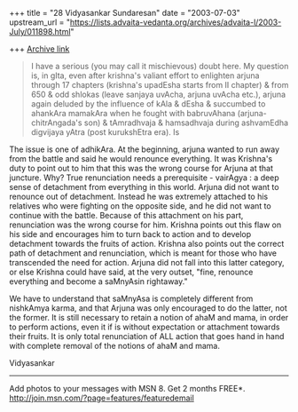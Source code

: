 +++
title = "28 Vidyasankar Sundaresan"
date = "2003-07-03"
upstream_url = "https://lists.advaita-vedanta.org/archives/advaita-l/2003-July/011898.html"

+++
[Archive link](https://lists.advaita-vedanta.org/archives/advaita-l/2003-July/011898.html)


>I have a serious (you may call it mischievous) doubt here. My question is,
>in gIta,  even after krishna's valiant effort to enlighten arjuna through
>17 chapters (krishna's upadEsha starts from II chapter) & from 650 & odd
>shlokas (leave sanjaya uvAcha, arjuna uvAcha etc.), arjuna again deluded by
>the influence of kAla & dEsha & succumbed to ahankAra mamakAra when he
>fought with babruvAhana (arjuna-chitrAngada's son) & tAmradhvaja &
>hamsadhvaja during ashvamEdha digvijaya yAtra (post kurukshEtra era).  Is

The issue is one of adhikAra. At the beginning, arjuna wanted to run away 
from the battle and said he would renounce everything. It was Krishna's duty 
to point out to him that this was the wrong course for Arjuna at that 
juncture. Why? True renunciation needs a prerequisite - vairAgya : a deep 
sense of detachment from everything in this world. Arjuna did not want to 
renounce out of detachment. Instead he was extremely attached to his 
relatives who were fighting on the opposite side, and he did not want to 
continue with the battle. Because of this attachment on his part, 
renunciation was the wrong course for him. Krishna points out this flaw on 
his side and encourages him to turn back to action and to develop detachment 
towards the fruits of action. Krishna also points out the correct path of 
detachment and renunciation, which is meant for those who have transcended 
the need for action. Arjuna did not fall into this latter category, or else 
Krishna could have said, at the very outset, "fine, renounce everything and 
become a saMnyAsin rightaway."

We have to understand that saMnyAsa is completely different from nishkAmya 
karma, and that Arjuna was only encouraged to do the latter, not the former. 
It is still necessary to retain a notion of ahaM and mama, in order to 
perform actions, even it if is without expectation or attachment towards 
their fruits. It is only total renunciation of ALL action that goes hand in 
hand with complete removal of the notions of ahaM and mama.

Vidyasankar

_________________________________________________________________
Add photos to your messages with MSN 8. Get 2 months FREE*.  
http://join.msn.com/?page=features/featuredemail

